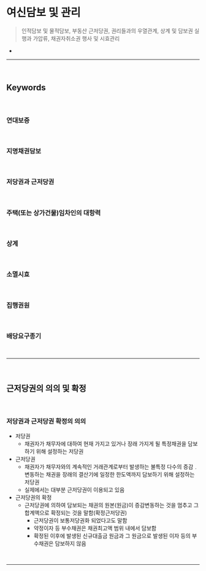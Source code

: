 # 여신담보 및 관리
> 인적담보 및 물적담보, 부동산 근저당권, 권리들과의 우열관계, 상계 및 담보권 실행과 가압류, 채권자취소권 행사 및 시효관리
* 

<hr>
<br>

## Keywords
#### 

<br>

### 연대보증 

<br>

### 지명채권담보

<br>

### 저당권과 근저당권

<br>

### 주택(또는 상가건물)임차인의 대항력

<br>

### 상계

<br>

### 소멸시효

<br>

### 집행권원

<br>

### 배당요구종기

<br>
<hr>
<br>

## 근저당권의 의의 및 확정
#### 

<br>

### 저당권과 근저당권 확정의 의의
* 저당권
  * 채권자가 채무자에 대하여 현재 가지고 있거나 장래 가지게 될 특정채권을 담보하기 위해 설정하는 저당권
* 근저당권
  * 채권자가 채무자와의 계속적인 거래관계로부터 발생하는 불특정 다수의 증감﹒변동하는 채권을 장래의 결산기에 일정한 한도액까지 담보하기 위해 설정하는 저당권
  * 실제에서는 대부분 근저당권이 이용되고 있음
* 근저당권의 확정
  * 근저당권에 의하여 담보되는 채권의 원본(원금)이 증감변동하는 것을 멈추고 그 합계액으로 확정되는 것을 말함(확정근저당권)
    * 근저당권이 보통저당권화 되었다고도 말함 
    * 약정이자 등 부수채권은 채권최고액 범위 내에서 담보함 
    * 확정된 이후에 발생된 신규대출금 원금과 그 원금으로 발생된 이자 등의 부수채권은 담보하지 않음

<br>
<hr>
<br>
